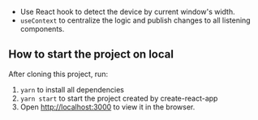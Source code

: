 - Use React hook to detect the device by current window's width.
- `useContext` to centralize the logic and publish changes to all listening components.

## How to start the project on local

After cloning this project, run:

1. `yarn` to install all dependencies
2. `yarn start` to start the project created by create-react-app
3. Open [http://localhost:3000](http://localhost:3000) to view it in the browser.
